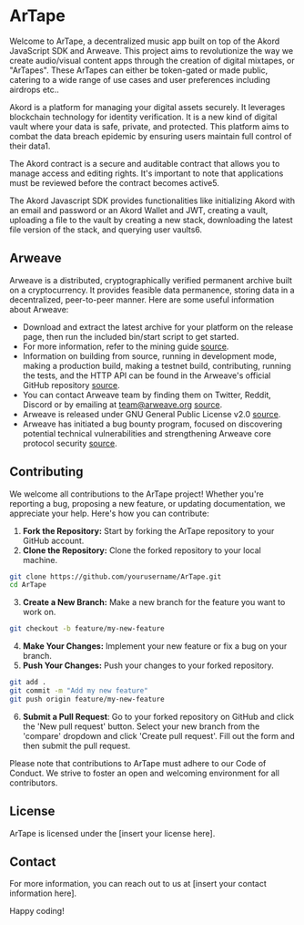 # ArTape

Welcome to ArTape, a decentralized music app built on top of the Akord JavaScript SDK and Arweave. This project aims to revolutionize the way we create audio/visual content apps through the creation of digital mixtapes, or "ArTapes". These ArTapes can either be token-gated or made public, catering to a wide range of use cases and user preferences including airdrops etc..

Akord is a platform for managing your digital assets securely. It leverages blockchain technology for identity verification. It is a new kind of digital vault where your data is safe, private, and protected. This platform aims to combat the data breach epidemic by ensuring users maintain full control of their data​1​.

The Akord contract is a secure and auditable contract that allows you to manage access and editing rights. It's important to note that applications must be reviewed before the contract becomes active​5​.

The Akord Javascript SDK provides functionalities like initializing Akord with an email and password or an Akord Wallet and JWT, creating a vault, uploading a file to the vault by creating a new stack, downloading the latest file version of the stack, and querying user vaults​6​.

## Arweave

Arweave is a distributed, cryptographically verified permanent archive built on a cryptocurrency. It provides feasible data permanence, storing data in a decentralized, peer-to-peer manner. Here are some useful information about Arweave:

- Download and extract the latest archive for your platform on the release page, then run the included bin/start script to get started.
- For more information, refer to the mining guide [source](https://github.com/ArweaveTeam/arweave).
- Information on building from source, running in development mode, making a production build, making a testnet build, contributing, running the tests, and the HTTP API can be found in the Arweave's official GitHub repository [source](https://github.com/ArweaveTeam/arweave).
- You can contact Arweave team by finding them on Twitter, Reddit, Discord or by emailing at team@arweave.org [source](https://www.arweave.org).
- Arweave is released under GNU General Public License v2.0 [source](https://github.com/ArweaveTeam/arweave/blob/master/LICENSE).
- Arweave has initiated a bug bounty program, focused on discovering potential technical vulnerabilities and strengthening Arweave core protocol security [source](https://www.arweave.org).

## Contributing

We welcome all contributions to the ArTape project! Whether you're reporting a bug, proposing a new feature, or updating documentation, we appreciate your help. Here's how you can contribute:

1. **Fork the Repository:** Start by forking the ArTape repository to your GitHub account.
2. **Clone the Repository:** Clone the forked repository to your local machine.

```bash
git clone https://github.com/yourusername/ArTape.git
cd ArTape
```

3. **Create a New Branch:** Make a new branch for the feature you want to work on.
```bash
git checkout -b feature/my-new-feature
```

4. **Make Your Changes:** Implement your new feature or fix a bug on your branch.
5. **Push Your Changes:** Push your changes to your forked repository.
```bash
git add .
git commit -m "Add my new feature"
git push origin feature/my-new-feature
```

6. **Submit a Pull Request**: Go to your forked repository on GitHub and click the 'New pull request' button. Select your new branch from the 'compare' dropdown and click 'Create pull request'. Fill out the form and then submit the pull request.

Please note that contributions to ArTape must adhere to our Code of Conduct. We strive to foster an open and welcoming environment for all contributors. 

## License

ArTape is licensed under the [insert your license here].

## Contact

For more information, you can reach out to us at [insert your contact information here].

Happy coding!

